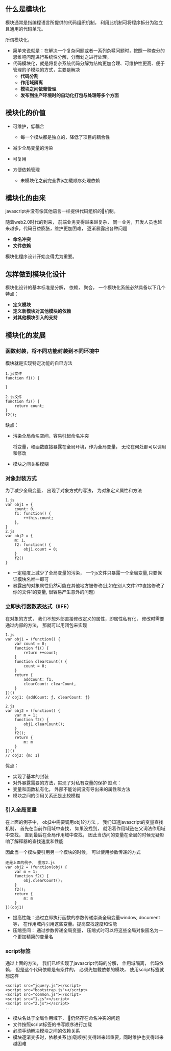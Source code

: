 ## 什么是模块化

模块通常是指编程语言所提供的代码组织机制， 利用此机制可将程序拆分为独立且通用的代码单元。

所谓模块化，
- 简单来说就是：在解决一个复杂问题或者一系列杂糅问题时，按照一种查分的思维吧问题进行系统性分解，分而划之进行处理。
- 代码模块化，就是将复杂系统代码分解为结构更加合理、可维护性更高、便于管理的子模块的方式，主要是解决
    - **代码分割**
    - **作用域隔离**
    - **模块之间依赖管理**
    - **发布到生产环境时的自动化打包与处理等多个方面**

## 模块化的价值
- 可维护，低耦合
  - 每一个模块都是独立的，降低了项目的耦合性

- 减少全局变量的污染
- 可复用
- 方便依赖管理
  - 未模块化之前完全靠js加载顺序处理依赖

## 模块化的由来

javascript并没有像其他语言一样提供代码组织的机制。

随着web2.0时代的到来， 前端业务变得越来越复杂， 同一业务，开发人员也越来越多，代码日益膨胀，维护更加困难， 
逐渐暴露出各种问题
- **命名冲突**
- **文件依赖**

模块化程序设计开始变得尤为重要。


## 怎样做到模块化设计

模块化设计的基本标准是分解， 依赖， 聚合， 一个模块化系统必然具备以下几个特点：

- **定义模块**
- **定义新模块对其他模块的依赖**
- **对其他模块引入的支持**

## 模块化的发展

### 函数封装，将不同功能封装到不同环境中

模块就是实现特定功能的自已方法

    1.js文件
    function f1() {
        
    }
    
    2.js文件
    function f2() {
        return count;
    }
    f2();
    
缺点： 
- 污染全局命名空间，容易引起命名冲突
  
  将变量，和函数直接暴露在全局环境，作为全局变量， 无论在何处都可以调用和修改

- 模块之间关系模糊

### 对象封装方式

为了减少全局变量， 出现了对象方式的写法， 为对象定义属性和方法

    1.js
    var obj1 = {
        count: 0,
        f1: function() {
            ++this.count;
        },
    }
    2.js
    var obj2 = {
        m: 1,
        f2: function() {
            obj1.count = 0;
        }
        f2()
    }
- 一定程度上减少了全局变量的污染， 一个js文件只暴露一个全局变量,只要保证模块名唯一即可
- 暴露出的对象属性仍然可能在其他地方被修改(比如在别人文件2中直接修改了你的文件1的变量, 很容易产生意外的问题)

### 立即执行函数表达式（IIFE）

在对象的方式， 我们不想外部直接修改定义的属性，即属性私有化， 修改时需要通过内部的方法， 那就可以用闭包来实现

    1.js
    var obj1 = (function() {
        var count = 0;
        function f1() {
            return ++count;
        }
        function clearCount() {
            count = 0;
        }
        return {
            addCount: f1,
            clearCount: clearCount,
        }
    })()
    // obj1: {addCount: ƒ, clearCount: ƒ}

    2.js
    var obj2 = (function() {
        var m = 1;
        function f2() {
            obj1.clearCount();
        }
        f2();
        return {
            m: m
        }
    })()
    // obj2: {m: 1}

优点：
- 实现了基本的封装
- 对外暴露需要的方法，实现了对私有变量的保护
缺点：
- 变量和函数私有化， 外部不能访问没有导出来的属性和方法
- 模块之间的引用关系还是比较模糊

### 引入全局变量

在上面的例子中， obj2中需要调用obj1的方法 ， 我们知道javascript的变量查找机制， 首先在当前作用域中查找， 如果没找到， 就沿着作用域链在父词法作用域中查找， 直到最后在全局作用域中查找， 因此当访问的变量在全局的时候无疑影响了解释器的查找速度和性能

因此当一个模块要引用另一个模块的时候， 可以使用参数传递的方式

    还是上面的例子， 重写2.js
    var obj2 = (function(obj) {
        var m = 1;
        function f2() {
            obj.clearCount();
        }
        f2();
        return {
            m: m
        }
    })(obj1)

- 提高性能：通过立即执行函数的参数传递崇勇全局变量window, document等， 在作用域内引用这些变量。提高查找速度和性能
- 压缩空间： 通过参数传递全局变量， 压缩式时可以将这些全局对象匿名为一个更加精简的变量名

### script标签

通过上面的方法， 我们已经实现了javascript代码的分解， 作用域隔离， 代码依赖， 但是这个代码依赖是有条件的， 必须先加载依赖的模块， 使用script标签就想这样

    <script src="jquery.js"></script>
    <script src="bootstrap.js"></script>
    <script src="common.js"></script>
    <script src="1.js"></script>
    <script src="2.js"></script>
    ...

- 模块名处于全局作用域下， 仍然存在命名冲突的问题
- 文件按照script标签的书写顺序进行加载
- 必须手动解决模块之间的依赖关系
- 模块逐渐变多时，依赖关系(加载顺序)变得越来越重要，同时维护也变得越来越困难





    




